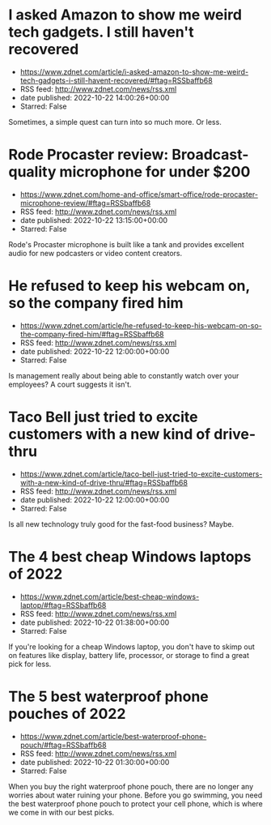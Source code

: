 # I asked Amazon to show me weird tech gadgets. I still haven't recovered
 - https://www.zdnet.com/article/i-asked-amazon-to-show-me-weird-tech-gadgets-i-still-havent-recovered/#ftag=RSSbaffb68
 - RSS feed: http://www.zdnet.com/news/rss.xml
 - date published: 2022-10-22 14:00:26+00:00
 - Starred: False

Sometimes, a simple quest can turn into so much more. Or less.

# Rode Procaster review: Broadcast-quality microphone for under $200
 - https://www.zdnet.com/home-and-office/smart-office/rode-procaster-microphone-review/#ftag=RSSbaffb68
 - RSS feed: http://www.zdnet.com/news/rss.xml
 - date published: 2022-10-22 13:15:00+00:00
 - Starred: False

Rode's Procaster microphone is built like a tank and provides excellent audio for new podcasters or video content creators.

# He refused to keep his webcam on, so the company fired him
 - https://www.zdnet.com/article/he-refused-to-keep-his-webcam-on-so-the-company-fired-him/#ftag=RSSbaffb68
 - RSS feed: http://www.zdnet.com/news/rss.xml
 - date published: 2022-10-22 12:00:00+00:00
 - Starred: False

Is management really about being able to constantly watch over your employees? A court suggests it isn't.

# Taco Bell just tried to excite customers with a new kind of drive-thru
 - https://www.zdnet.com/article/taco-bell-just-tried-to-excite-customers-with-a-new-kind-of-drive-thru/#ftag=RSSbaffb68
 - RSS feed: http://www.zdnet.com/news/rss.xml
 - date published: 2022-10-22 12:00:00+00:00
 - Starred: False

Is all new technology truly good for the fast-food business? Maybe.

# The 4 best cheap Windows laptops of 2022
 - https://www.zdnet.com/article/best-cheap-windows-laptop/#ftag=RSSbaffb68
 - RSS feed: http://www.zdnet.com/news/rss.xml
 - date published: 2022-10-22 01:38:00+00:00
 - Starred: False

If you're looking for a cheap Windows laptop, you don't have to skimp out on features like display, battery life, processor, or storage to find a great pick for less.

# The 5 best waterproof phone pouches of 2022
 - https://www.zdnet.com/article/best-waterproof-phone-pouch/#ftag=RSSbaffb68
 - RSS feed: http://www.zdnet.com/news/rss.xml
 - date published: 2022-10-22 01:30:00+00:00
 - Starred: False

When you buy the right waterproof phone pouch, there are no longer any worries about water ruining your phone. Before you go swimming, you need the best waterproof phone pouch to protect your cell phone, which is where we come in with our best picks.
